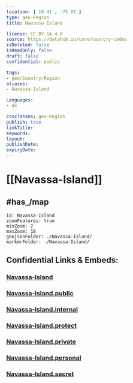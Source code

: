 ```yaml
---
location: [ 18.41 , -75.01 ] 
type: geo-Region
title: Navassa-Island

license: CC BY-SA 4.0
source: https://datahub.io/core/country-codes
isDeleted: false
isReadOnly: false
draft: false
confidential: public

tags:
- geo/Country/Region
aliases:
- Navassa-Island

Languages:
- de

cssclasses: geo-Region
publish: true
linkTitle: 
keywords: 
layout: 
publishDate: 
expiryDate: 
---
```


# [[Navassa-Island]] 


## #has_/map 


```leaflet
id: Navassa-Island
zoomFeatures: true 
minZoom: 2 
maxZoom: 18
geojsonFolder: ./Navassa-Island/
markerFolder: ./Navassa-Island/
```


## Confidential Links & Embeds: 

### [Navassa-Island](/_Standards/Earth/Continent/America~North/USA/USA~Islands/Counties/Navassa-Island.md) 

### [Navassa-Island.public](/_public/Earth/Continent/America~North/USA/USA~Islands/Counties/Navassa-Island.public.md) 

### [Navassa-Island.internal](/_internal/Earth/Continent/America~North/USA/USA~Islands/Counties/Navassa-Island.internal.md) 

### [Navassa-Island.protect](/_protect/Earth/Continent/America~North/USA/USA~Islands/Counties/Navassa-Island.protect.md) 

### [Navassa-Island.private](/_private/Earth/Continent/America~North/USA/USA~Islands/Counties/Navassa-Island.private.md) 

### [Navassa-Island.personal](/_personal/Earth/Continent/America~North/USA/USA~Islands/Counties/Navassa-Island.personal.md) 

### [Navassa-Island.secret](/_secret/Earth/Continent/America~North/USA/USA~Islands/Counties/Navassa-Island.secret.md)

